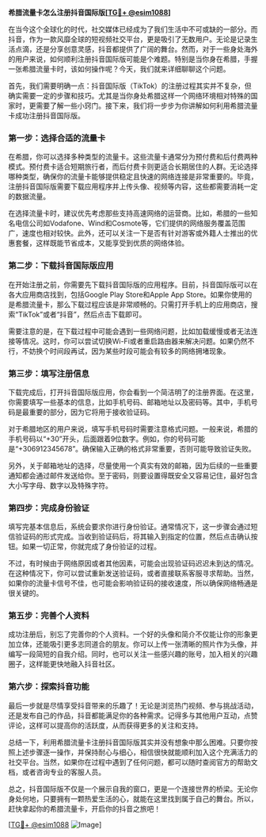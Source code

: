 **希腊流量卡怎么注册抖音国际版[[TG💪+ @esim1088](https://t.me/s/esim1088)]**

在当今这个全球化的时代，社交媒体已经成为了我们生活中不可或缺的一部分。而抖音，作为一款风靡全球的短视频社交平台，更是吸引了无数用户。无论是记录生活点滴，还是分享创意灵感，抖音都提供了广阔的舞台。然而，对于一些身处海外的用户来说，如何顺利注册抖音国际版可能是个难题。特别是当你身在希腊，手握一张希腊流量卡时，该如何操作呢？今天，我们就来详细聊聊这个问题。

首先，我们需要明确一点：抖音国际版（TikTok）的注册过程其实并不复杂，但确实需要一定的步骤和技巧。尤其是当你身处希腊这样一个网络环境相对特殊的国家时，更需要了解一些小窍门。接下来，我们将一步步为你讲解如何利用希腊流量卡成功注册抖音国际版。

### 第一步：选择合适的流量卡

在希腊，你可以选择多种类型的流量卡。这些流量卡通常分为预付费和后付费两种模式。预付费卡适合短期旅行者，而后付费卡则更适合长期居住的人群。无论选择哪种类型，确保你的流量卡能够提供稳定且快速的网络连接是非常重要的。毕竟，注册抖音国际版需要下载应用程序并上传头像、视频等内容，这些都需要消耗一定的数据流量。

在选择流量卡时，建议优先考虑那些支持高速网络的运营商。比如，希腊的一些知名电信公司如Vodafone、Wind和Cosmote等，它们提供的网络服务覆盖范围广，速度也相对较快。此外，还可以关注一下是否有针对游客或外籍人士推出的优惠套餐，这样既能节省成本，又能享受到优质的网络体验。

### 第二步：下载抖音国际版应用

在开始注册之前，你需要先下载抖音国际版的应用程序。目前，抖音国际版可以在各大应用商店找到，包括Google Play Store和Apple App Store。如果你使用的是希腊流量卡，那么下载过程应该是非常顺畅的。只需打开手机上的应用商店，搜索“TikTok”或者“抖音”，然后点击下载即可。

需要注意的是，在下载过程中可能会遇到一些网络问题，比如加载缓慢或者无法连接等情况。这时，你可以尝试切换Wi-Fi或者重启路由器来解决问题。如果仍然不行，不妨换个时间段再试，因为某些时段可能会有较多的网络拥堵现象。

### 第三步：填写注册信息

下载完成后，打开抖音国际版应用，你会看到一个简洁明了的注册界面。在这里，你需要填写一些基本的信息，比如手机号码、邮箱地址以及密码等。其中，手机号码是最重要的部分，因为它将用于接收验证码。

对于希腊地区的用户来说，填写手机号码时需要注意格式问题。一般来说，希腊的手机号码以“+30”开头，后面跟着9位数字。例如，你的号码可能是“+306912345678”。确保输入正确的格式非常重要，否则可能导致验证失败。

另外，关于邮箱地址的选择，尽量使用一个真实有效的邮箱，因为后续的一些重要通知都会通过邮件发送给你。至于密码，则要设置得既安全又容易记住，最好包含大小写字母、数字以及特殊字符。

### 第四步：完成身份验证

填写完基本信息后，系统会要求你进行身份验证。通常情况下，这一步骤会通过短信验证码的形式完成。当收到验证码后，将其输入到指定的位置，然后点击确认按钮。如果一切正常，你就完成了身份验证的过程。

不过，有时候由于网络原因或者其他因素，可能会出现验证码迟迟未到达的情况。在这种情况下，你可以尝试重新发送验证码，或者直接联系客服寻求帮助。当然，如果你的流量卡信号不佳，也可能会影响验证码的接收速度，所以确保网络畅通是很关键的。

### 第五步：完善个人资料

成功注册后，别忘了完善你的个人资料。一个好的头像和简介不仅能让你的形象更加立体，还能吸引更多志同道合的朋友。你可以上传一张清晰的照片作为头像，并编写一段简短的自我介绍。同时，也可以关注一些感兴趣的账号，加入相关的兴趣圈子，这样能更快地融入抖音社区。

### 第六步：探索抖音功能

最后一步就是尽情享受抖音带来的乐趣了！无论是浏览热门视频、参与挑战活动，还是发布自己的作品，抖音都能满足你的各种需求。记得多与其他用户互动，点赞评论，这样可以提高你的活跃度，从而获得更多的关注和支持。

总结一下，利用希腊流量卡注册抖音国际版其实并没有想象中那么困难。只要你按照上述步骤逐一操作，并保持耐心与细心，相信很快就能顺利加入这个充满活力的社交平台。当然，如果你在过程中遇到了任何问题，都可以随时查阅官方的帮助文档，或者咨询专业的客服人员。

总之，抖音国际版不仅是一个展示自我的窗口，更是一个连接世界的桥梁。无论你身处何地，只要拥有一颗热爱生活的心，就能在这里找到属于自己的舞台。所以，赶快拿起你的希腊流量卡，开启你的抖音之旅吧！

[[TG💪+ @esim1088](https://t.me/s/esim1088) ![Image](https://i.postimg.cc/4NQfJmqS/Snipaste-2025-05-13-00-14-12.png)]